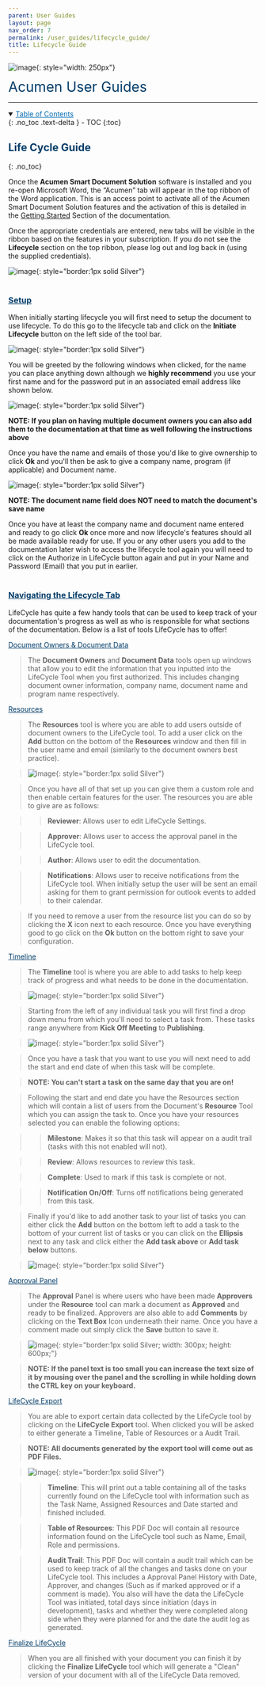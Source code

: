 ```yaml
---
parent: User Guides
layout: page
nav_order: 7
permalink: /user_guides/lifecycle_guide/
title: Lifecycle Guide
---
```


![image](/assets/images/logo.jpg){: style="width: 250px"}

<span style="color:#003C68; font-size: 28px">Acumen User Guides</span>

---

<details open markdown="block">
  <summary>
    <span style="color:#006BB4; text-decoration:underline">Table of Contents</span>
  </summary>
  {: .no_toc  .text-delta }
- TOC
{:toc}
</details>

## <span style="color:#003C68">Life Cycle Guide</span>
{: .no_toc} 

Once the **Acumen Smart Document Solution** software is installed and you re-open Microsoft Word, the “Acumen” tab will appear in the top ribbon of the Word application. This is an access point to activate all of the Acumen Smart Document Solution features and the activation of this is detailed in the [Getting Started](/user_guides/getting_started/) Section of the documentation.

Once the appropriate credentials are entered, new tabs will be visible in the ribbon based on the features in your subscription. If you do not see the **Lifecycle** section on the top ribbon, please log out and log back in (using the supplied credentials).

![image](/assets/images/ugeg01.jpg){: style="border:1px solid Silver"}<br>
<br/>

### <span style="color:#003C68; text-decoration:underline">Setup</span> 

When initially starting lifecycle you will first need to setup the document to use lifecycle. To do this go to the lifecycle tab and click on the **Initiate Lifecycle** button on the left side of the tool bar.

![image](/assets/images/uglc01.png){: style="border:1px solid Silver"}<br>

You will be greeted by the following windows when clicked, for the name you can place anything down although we **highly recommend** you use your first name and for the password put in an associated email address like shown below.

![image](/assets/images/uglc02.png){: style="border:1px solid Silver"}<br>

**NOTE: If you plan on having multiple document owners you can also add them to the documentation at that time as well following the instructions above**

Once you have the name and emails of those you'd like to give ownership to click **Ok** and you'll then be ask to give a company name, program (if applicable) and Document name.

![image](/assets/images/uglc03.png){: style="border:1px solid Silver"}<br>

**NOTE: The document name field does NOT need to match the document's save name**

Once you have at least the company name and document name entered and ready to go click **Ok** once more and now lifecycle's features should all be made available ready for use. If you or any other users you add to the documentation later wish to access the lifecycle tool again you will need to click on the Authorize in LifeCycle button again and put in your Name and Password (Email) that you put in earlier.<br>
<br/>

### <span style="color:#003C68; text-decoration:underline">Navigating the Lifecycle Tab</span>

LifeCycle has quite a few handy tools that can be used to keep track of your documentation's progress as well as who is responsible for what sections of the documentation. Below is a list of tools LifeCycle has to offer!

<span style="color:#003C68; text-decoration:underline">Document Owners & Document Data</span>

>The **Document Owners** and **Document Data** tools open up windows that allow you to edit the information that you inputted into the LifeCycle Tool when you first authorized. This includes changing document owner information, company name, document name and program name respectively.

<span style="color:#003C68; text-decoration:underline">Resources</span>

>The **Resources** tool is where you are able to add users outside of document owners to the LifeCycle tool. To add a user click on the **Add** button on the bottom of the **Resources** window and then fill in the user name and email (similarly to the document owners best practice). 

>![image](/assets/images/uglc04.png){: style="border:1px solid Silver"}<br>

>Once you have all of that set up you can give them a custom role and then enable certain features for the user. The resources you are able to give are as follows:

>>**Reviewer**: Allows user to edit LifeCycle Settings.

>>**Approver**: Allows user to access the approval panel in the LifeCycle tool.

>>**Author**: Allows user to edit the documentation.

>>**Notifications**: Allows user to receive notifications from the LifeCycle tool. When initially setup the user will be sent an email asking for them to grant permission for outlook events to added to their calendar. 

>If you need to remove a user from the resource list you can do so by clicking the **X** icon next to each resource. Once you have everything good to go click on the **Ok** button on the bottom right to save your configuration.

<span style="color:#003C68; text-decoration:underline">Timeline</span>

>The **Timeline** tool is where you are able to add tasks to help keep track of progress and what needs to be done in the documentation.

>![image](/assets/images/uglc05.png){: style="border:1px solid Silver"}<br>

>Starting from the left of any individual task you will first find a drop down menu from which you'll need to select a task from. These tasks range anywhere from **Kick Off Meeting** to **Publishing**. 

>![image](/assets/images/uglc06.png){: style="border:1px solid Silver"}<br>

>Once you have a task that you want to use you will next need to add the start and end date of when this task will be complete.

>**NOTE: You can't start a task on the same day that you are on!**

>Following the start and end date you have the Resources section which will contain a list of users from the Document's **Resource** Tool which you can assign the task to. Once you have your resources selected you can enable the following options:

>>**Milestone**: Makes it so that this task will appear on a audit trail (tasks with this not enabled will not).

>>**Review**: Allows resources to review this task.

>>**Complete**: Used to mark if this task is complete or not.

>>**Notification On/Off**: Turns off notifications being generated from this task.

>Finally if you'd like to add another task to your list of tasks you can either click the **Add** button on the bottom left to add a task to the bottom of your current list of tasks or you can click on the **Ellipsis** next to any task and click either the **Add task above** or **Add task below** buttons.

>![image](/assets/images/uglc07.png){: style="border:1px solid Silver"}<br>

<span style="color:#003C68; text-decoration:underline">Approval Panel</span>

>The **Approval** Panel is where users who have been made **Approvers** under the **Resource** tool can mark a document as **Approved** and ready to be finalized. Approvers are also able to add **Comments** by clicking on the **Text Box** Icon underneath their name. Once you have a comment made out simply click the **Save** button to save it.

>![image](/assets/images/uglc08.png){: style="border:1px solid Silver; width: 300px; height: 600px;"}<br>

>**NOTE: If the panel text is too small you can increase the text size of it by mousing over the panel and the scrolling in while holding down the CTRL key on your keyboard.**

<span style="color:#003C68; text-decoration:underline">LifeCycle Export</span>

>You are able to export certain data collected by the LifeCycle tool by clicking on the **LifeCycle Export** tool. When clicked you will be asked to either generate a Timeline, Table of Resources or a Audit Trail. 

>**NOTE: All documents generated by the export tool will come out as PDF Files.**

>![image](/assets/images/uglc09.png){: style="border:1px solid Silver"}<br>

>>**Timeline**: This will print out a table containing all of the tasks currently found on the LifeCycle tool with information such as the Task Name, Assigned Resources and Date started and finished included.
 
>>**Table of Resources**: This PDF Doc will contain all resource information found on the LifeCycle tool such as Name, Email, Role and permissions.

>>**Audit Trail**: This PDF Doc will contain a audit trail which can be used to keep track of all the changes and tasks done on your LifeCycle tool. This includes a Approval Panel History with Date, Approver, and changes (Such as if marked approved or if a comment is made). You also will have the data the LifeCycle Tool was initiated, total days since initiation (days in development), tasks and whether they were completed along side when they were planned for and the date the audit log as generated.

<span style="color:#003C68; text-decoration:underline">Finalize LifeCycle</span>

>When you are all finished with your document you can finish it by clicking the **Finalize LifeCycle** tool which will generate a "Clean" version of your document with all of the LifeCycle Data removed.